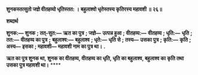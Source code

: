**शुनकस्तत्सुतो जज्ञे वीतहव्यो धृतिस्तत: ।** **बहुलाश्वो धृतेस्तस्य कृतिरस्य महावशी ॥ २६॥** 

**शब्दार्थ** 

**शुनक:—** **शुनक** **; तत्-सुत:—** **ऋत का पुत्र** **; जज्ञे—** **उत्पन्न हुआ** **; वीतहव्य:—** **वीतहव्य** **; धृति:—** **धृति** **; तत:—** **वीतहव्य का पुत्र** **;** **बहुलाश्व:—** **बहुलाश्व** **; धृते:—** **धृति से** **; तस्य—** **उसका पुत्र** **; कृति:—** **कृति** **; अस्य—** **इसका** **; महावशी—** **महावशी नाम का पुत्र था।** **.** 

**ऋत का पुत्र शुनक था, शुनक का वीतहव्य, वीतहव्य का धृति, धृति का बहुलाश्व, बहुलाश्व का** **कृति तथा उसका पुत्र महावशी था।** **** 